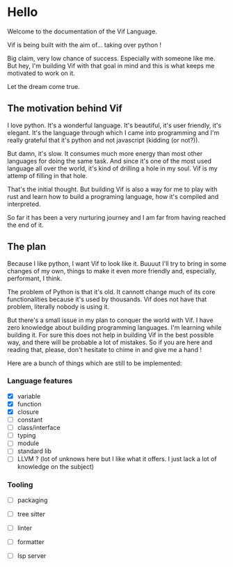 # Hello

Welcome to the documentation of the Vif Language.

Vif is being built with the aim of... taking over python !

Big claim, very low chance of success. Especially with someone like me. But hey, I'm building Vif with that goal in mind and this is what keeps me motivated to work on it. 

Let the dream come true.

## The motivation behind Vif

I love python. It's a wonderful language. It's beautiful, it's user friendly, it's elegant. It's the language through which I came into programming and I'm really grateful that it's python and not javascript (kidding (or not?)).

But damn, it's slow. It consumes much more energy than most other languages for doing the same task. And since it's one of the most used language all over the world, it's kind of drilling a hole in my soul. Vif is my attemp of filling in that hole.

That's the initial thought. But building Vif is also a way for me to play with rust and learn how to build a programing language, how it's compiled and interpreted.

So far it has been a very nurturing journey and I am far from having reached the end of it.

## The plan

Because I like python, I want Vif to look like it. Buuuut I'll try to bring in some changes of my own, things to make it even more friendly and, especially, performant, I think. 

The problem of Python is that it's old. It cannott change much of its core functionalities because it's used by thousands. Vif does not have that problem, literally nobody is using it.

But there's a small issue in my plan to conquer the world with Vif. I have zero knowledge about building programming languages. I'm learning while building it. For sure this does not help in building Vif in the best possible way, and there will be probable a lot of mistakes. So if you are here and reading that, please, don't hesitate to chime in and give me a hand ! 

Here are a bunch of things which are still to be implemented:

### Language features

- [x] variable
- [x] function
- [x] closure
- [ ] constant
- [ ] class/interface
- [ ] typing
- [ ] module
- [ ] standard lib
- [ ] LLVM ? (lot of unknows here but I like what it offers. I just lack a lot of knowledge on the subject)

### Tooling

- [ ] packaging
- [ ] tree sitter
- [ ] linter
- [ ] formatter
- [ ] lsp server

